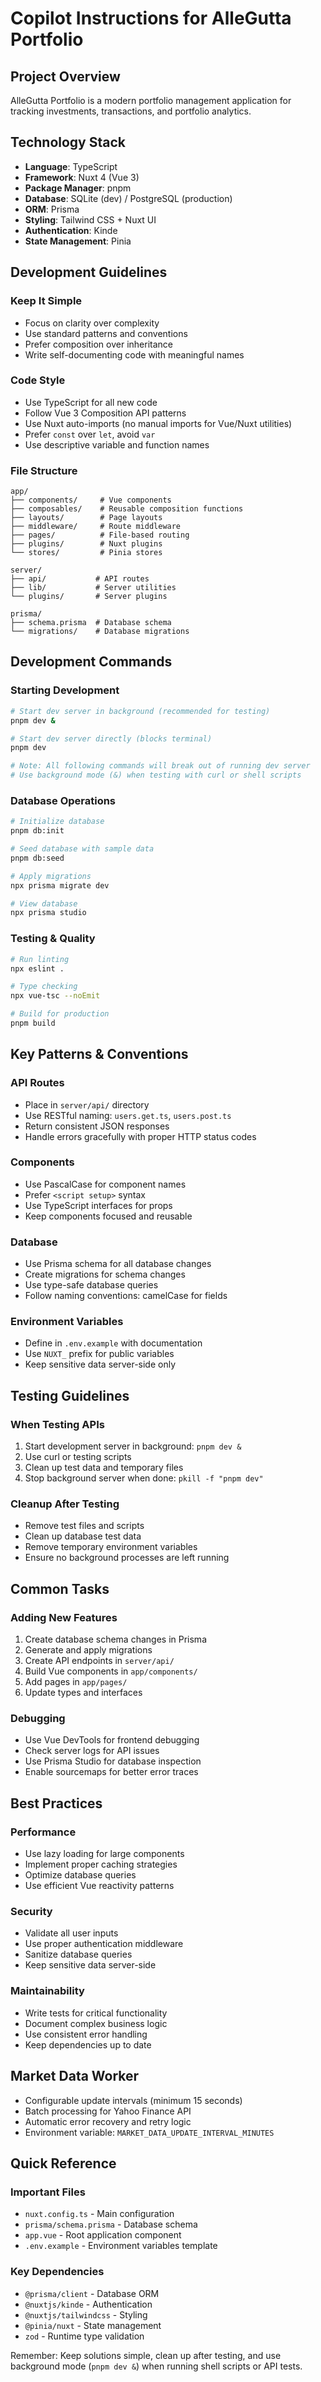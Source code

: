 # Copilot Instructions for AlleGutta Portfolio

## Project Overview
AlleGutta Portfolio is a modern portfolio management application for tracking investments, transactions, and portfolio analytics.

## Technology Stack
- **Language**: TypeScript
- **Framework**: Nuxt 4 (Vue 3)
- **Package Manager**: pnpm
- **Database**: SQLite (dev) / PostgreSQL (production)
- **ORM**: Prisma
- **Styling**: Tailwind CSS + Nuxt UI
- **Authentication**: Kinde
- **State Management**: Pinia

## Development Guidelines

### Keep It Simple
- Focus on clarity over complexity
- Use standard patterns and conventions
- Prefer composition over inheritance
- Write self-documenting code with meaningful names

### Code Style
- Use TypeScript for all new code
- Follow Vue 3 Composition API patterns
- Use Nuxt auto-imports (no manual imports for Vue/Nuxt utilities)
- Prefer `const` over `let`, avoid `var`
- Use descriptive variable and function names

### File Structure
```
app/
├── components/     # Vue components
├── composables/    # Reusable composition functions
├── layouts/        # Page layouts
├── middleware/     # Route middleware
├── pages/          # File-based routing
├── plugins/        # Nuxt plugins
└── stores/         # Pinia stores

server/
├── api/           # API routes
├── lib/           # Server utilities
└── plugins/       # Server plugins

prisma/
├── schema.prisma  # Database schema
└── migrations/    # Database migrations
```

## Development Commands

### Starting Development
```bash
# Start dev server in background (recommended for testing)
pnpm dev &

# Start dev server directly (blocks terminal)
pnpm dev

# Note: All following commands will break out of running dev server
# Use background mode (&) when testing with curl or shell scripts
```

### Database Operations
```bash
# Initialize database
pnpm db:init

# Seed database with sample data
pnpm db:seed

# Apply migrations
npx prisma migrate dev

# View database
npx prisma studio
```

### Testing & Quality
```bash
# Run linting
npx eslint .

# Type checking
npx vue-tsc --noEmit

# Build for production
pnpm build
```

## Key Patterns & Conventions

### API Routes
- Place in `server/api/` directory
- Use RESTful naming: `users.get.ts`, `users.post.ts`
- Return consistent JSON responses
- Handle errors gracefully with proper HTTP status codes

### Components
- Use PascalCase for component names
- Prefer `<script setup>` syntax
- Use TypeScript interfaces for props
- Keep components focused and reusable

### Database
- Use Prisma schema for all database changes
- Create migrations for schema changes
- Use type-safe database queries
- Follow naming conventions: camelCase for fields

### Environment Variables
- Define in `.env.example` with documentation
- Use `NUXT_` prefix for public variables
- Keep sensitive data server-side only

## Testing Guidelines

### When Testing APIs
1. Start development server in background: `pnpm dev &`
2. Use curl or testing scripts
3. Clean up test data and temporary files
4. Stop background server when done: `pkill -f "pnpm dev"`

### Cleanup After Testing
- Remove test files and scripts
- Clean up database test data
- Remove temporary environment variables
- Ensure no background processes are left running

## Common Tasks

### Adding New Features
1. Create database schema changes in Prisma
2. Generate and apply migrations
3. Create API endpoints in `server/api/`
4. Build Vue components in `app/components/`
5. Add pages in `app/pages/`
6. Update types and interfaces

### Debugging
- Use Vue DevTools for frontend debugging
- Check server logs for API issues
- Use Prisma Studio for database inspection
- Enable sourcemaps for better error traces

## Best Practices

### Performance
- Use lazy loading for large components
- Implement proper caching strategies
- Optimize database queries
- Use efficient Vue reactivity patterns

### Security
- Validate all user inputs
- Use proper authentication middleware
- Sanitize database queries
- Keep sensitive data server-side

### Maintainability
- Write tests for critical functionality
- Document complex business logic
- Use consistent error handling
- Keep dependencies up to date

## Market Data Worker
- Configurable update intervals (minimum 15 seconds)
- Batch processing for Yahoo Finance API
- Automatic error recovery and retry logic
- Environment variable: `MARKET_DATA_UPDATE_INTERVAL_MINUTES`

## Quick Reference

### Important Files
- `nuxt.config.ts` - Main configuration
- `prisma/schema.prisma` - Database schema
- `app.vue` - Root application component
- `.env.example` - Environment variables template

### Key Dependencies
- `@prisma/client` - Database ORM
- `@nuxtjs/kinde` - Authentication
- `@nuxtjs/tailwindcss` - Styling
- `@pinia/nuxt` - State management
- `zod` - Runtime type validation

Remember: Keep solutions simple, clean up after testing, and use background mode (`pnpm dev &`) when running shell scripts or API tests.
